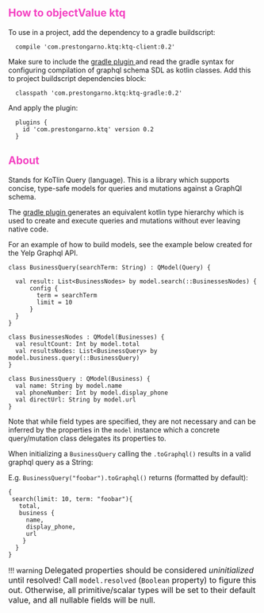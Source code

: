 ## <span style="color:#f442c2"> How to objectValue **ktq** </span>

To use in a project, add the dependency to a gradle buildscript:

      compile 'com.prestongarno.ktq:ktq-client:0.2'
      
Make sure to include the [ gradle plugin ](https://github.com/prestongarno/ktq-gradle) and read
the gradle syntax for configuring compilation of graphql schema SDL as kotlin classes. 
 Add this to project buildscript dependencies block:

      classpath 'com.prestongarno.ktq:ktq-gradle:0.2'

And apply the plugin:

      plugins {
        id 'com.prestongarno.ktq' version 0.2
      }
      
## <span style="color:#f442c2">About</span>

Stands for KoTlin Query (language). This is a library which supports concise, type-safe models for 
queries and mutations against a GraphQl schema. 

The [ gradle plugin ](https://github.com/prestongarno/ktq-gradle) generates an equivalent kotlin type hierarchy which is used to create and execute queries
and mutations without ever leaving native code.

For an example of how to build models, see the example below created for the Yelp Graphql API. 

    class BusinessQuery(searchTerm: String) : QModel(Query) {
    
      val result: List<BusinessNodes> by model.search(::BusinessesNodes) {
          config {
            term = searchTerm
            limit = 10
          }
      }
    }

    class BusinessesNodes : QModel(Businesses) {
      val resultCount: Int by model.total
      val resultsNodes: List<BusinessQuery> by model.business.query(::BusinessQuery)
    }

    class BusinessQuery : QModel(Business) {
      val name: String by model.name
      val phoneNumber: Int by model.display_phone
      val directUrl: String by model.url
    }
    

Note that while field types are specified, they are not necessary and can be inferred by the properties
in the `model` instance which a concrete query/mutation class delegates its properties to.

When initializing a `BusinessQuery` calling the `.toGraphql()` results in a valid graphql query as a String:

E.g. `BusinessQuery("foobar").toGraphql()` returns (formatted by default):

    {
     search(limit: 10, term: "foobar"){
       total,
       business {
         name,
         display_phone,
         url 
        }
      }
    }

!!! warning
    <font size="+0.4">Delegated properties should be considered *uninitialized* until resolved!
    Call `model.resolved` (`Boolean` property) to figure this out. 
    Otherwise, all primitive/scalar types will be set to their default value, and all nullable fields will be null.</font>

